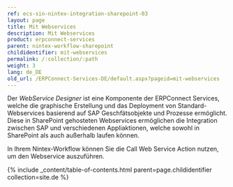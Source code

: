 ```yaml
---
ref: ecs-sin-nintex-integration-sharepoint-03
layout: page
title: Mit Webservices
description: Mit Webservices
product: erpconnect-services
parent: nintex-workflow-sharepoint
childidentifier: mit-webservices
permalink: /:collection/:path
weight: 3
lang: de_DE
old_url: /ERPConnect-Services-DE/default.aspx?pageid=mit-webservices
---
```


Der *WebService Designer* ist eine Komponente der ERPConnect Services, welche die graphische Erstellung und das Deployment von Standard-Webservices basierend auf SAP Geschfätsobjekte und Prozesse ermöglicht. Diese in SharePoint gehosteten Webservices ermöglichen die Integration zwischen SAP und verschiedenen Appliaktionen, welche sowohl in SharePoint als auch außerhalb laufen können.

In Ihrem Nintex-Workflow können Sie die Call Web Service Action nutzen, um den Webservice auszuführen. 

{% include _content/table-of-contents.html parent=page.childidentifier collection=site.de %}